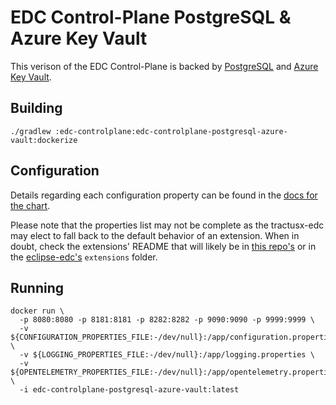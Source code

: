 # EDC Control-Plane PostgreSQL & Azure Key Vault

This verison of the EDC Control-Plane is backed by [PostgreSQL](https://www.postgresql.org/) and [Azure Key Vault](https://azure.microsoft.com/en-us/services/key-vault/#product-overview).

## Building

```shell
./gradlew :edc-controlplane:edc-controlplane-postgresql-azure-vault:dockerize
```

## Configuration

Details regarding each configuration property can be found in the [docs for the chart](../../charts/tractusx-connector-azure-vault/README.md).

Please note that the properties list may not be complete as the tractusx-edc may elect to fall back to the default behavior of an
extension. When in doubt, check the extensions' README that will likely be in [this repo's](../../edc-extensions) or in the [eclipse-edc's](https://github.com/eclipse-edc/Connector/tree/main/extensions) 
`extensions` folder.

## Running

```shell
docker run \
  -p 8080:8080 -p 8181:8181 -p 8282:8282 -p 9090:9090 -p 9999:9999 \
  -v ${CONFIGURATION_PROPERTIES_FILE:-/dev/null}:/app/configuration.properties \
  -v ${LOGGING_PROPERTIES_FILE:-/dev/null}:/app/logging.properties \
  -v ${OPENTELEMETRY_PROPERTIES_FILE:-/dev/null}:/app/opentelemetry.properties \
  -i edc-controlplane-postgresql-azure-vault:latest
```
